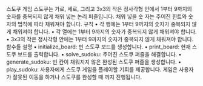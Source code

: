 스도쿠 게임
스도쿠는 가로, 세로, 그리고 3x3의 작은 정사각형 안에서 1부터 9까지의 숫자를 중복되지 않게 채워 넣는 논리 퍼즐입니다. 채워 넣을 숫 자는 주어진 힌트와 숫자의 법칙에 따라 채워져야 합니다.
규칙
• 각 행에는 1부터 9까지의 숫자가 중복되지 않게 채워져야 합니다.
• 각 열에는 1부터 9까지의 숫자가 중복되지 않게 채워져야 합니다.
• 3x3의 작은 정사각형 안에는 1부터 9까지의 숫자가 중복되지 않게 채워져야 합니다.
함수들 설명
• initialize_board: 빈 스도쿠 보드를 생성합니다.
• print_board: 현재 스도쿠 보드를 출력합니다.
• solve_sudoku: 주어진 스도쿠 퍼즐을 해결합니다.
• generate_sudoku: 빈 칸이 채워지지 않은 완성된 스도쿠 퍼즐을 생성합니다.
• play_sudoku: 사용자에게 스도쿠 게임을 플레이할 기회를 제공합니다. 게임은 사용자가 잘못된 이동을 하거나 스도쿠를 완성할 때 까지 진행됩니다.
